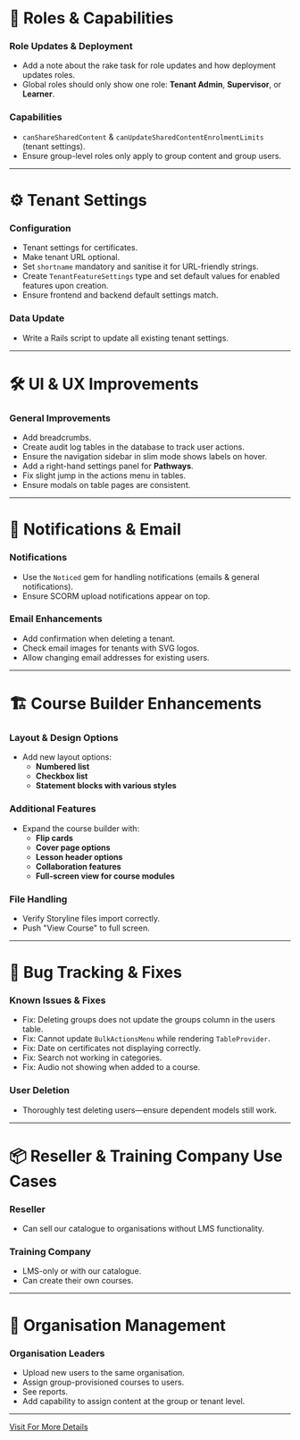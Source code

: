 # 📜 Roles & Capabilities  
### Role Updates & Deployment  
- Add a note about the rake task for role updates and how deployment updates roles.  
- Global roles should only show one role: **Tenant Admin**, **Supervisor**, or **Learner**.  

### Capabilities  
- `canShareSharedContent` & `canUpdateSharedContentEnrolmentLimits` (tenant settings).  
- Ensure group-level roles only apply to group content and group users.  

---

# ⚙️ Tenant Settings  
### Configuration  
- Tenant settings for certificates.  
- Make tenant URL optional.  
- Set `shortname` mandatory and sanitise it for URL-friendly strings.  
- Create `TenantFeatureSettings` type and set default values for enabled features upon creation.  
- Ensure frontend and backend default settings match.  

### Data Update  
- Write a Rails script to update all existing tenant settings.  

---

# 🛠️ UI & UX Improvements  
### General Improvements  
- Add breadcrumbs.  
- Create audit log tables in the database to track user actions.  
- Ensure the navigation sidebar in slim mode shows labels on hover.  
- Add a right-hand settings panel for **Pathways**.  
- Fix slight jump in the actions menu in tables.  
- Ensure modals on table pages are consistent.  

---

# 📧 Notifications & Email  
### Notifications  
- Use the `Noticed` gem for handling notifications (emails & general notifications).  
- Ensure SCORM upload notifications appear on top.  

### Email Enhancements  
- Add confirmation when deleting a tenant.  
- Check email images for tenants with SVG logos.  
- Allow changing email addresses for existing users.  

---

# 🏗️ Course Builder Enhancements  
### Layout & Design Options  
- Add new layout options:  
  - **Numbered list**  
  - **Checkbox list**  
  - **Statement blocks with various styles**  

### Additional Features  
- Expand the course builder with:  
  - **Flip cards**  
  - **Cover page options**  
  - **Lesson header options**  
  - **Collaboration features**  
  - **Full-screen view for course modules**  

### File Handling  
- Verify Storyline files import correctly.  
- Push "View Course" to full screen.  

---

# 🐛 Bug Tracking & Fixes  
### Known Issues & Fixes  
- Fix: Deleting groups does not update the groups column in the users table.  
- Fix: Cannot update `BulkActionsMenu` while rendering `TableProvider`.  
- Fix: Date on certificates not displaying correctly.  
- Fix: Search not working in categories.  
- Fix: Audio not showing when added to a course.  

### User Deletion  
- Thoroughly test deleting users—ensure dependent models still work.  

---

# 📦 Reseller & Training Company Use Cases  
### Reseller  
- Can sell our catalogue to organisations without LMS functionality.  

### Training Company  
- LMS-only or with our catalogue.  
- Can create their own courses.  

---

# 🏢 Organisation Management  
### Organisation Leaders  
- Upload new users to the same organisation.  
- Assign group-provisioned courses to users.  
- See reports.  
- Add capability to assign content at the group or tenant level.

---

[Visit For More Details](https://sunand-e.github.io/Zanda-wiki/Overflow-List)